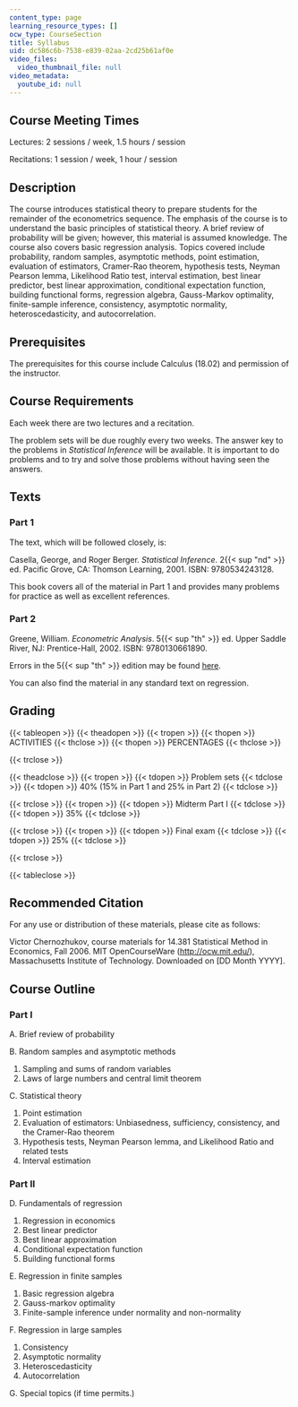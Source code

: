 ```yaml
---
content_type: page
learning_resource_types: []
ocw_type: CourseSection
title: Syllabus
uid: dc586c6b-7538-e839-02aa-2cd25b61af0e
video_files:
  video_thumbnail_file: null
video_metadata:
  youtube_id: null
---
```


Course Meeting Times
--------------------

Lectures: 2 sessions / week, 1.5 hours / session

Recitations: 1 session / week, 1 hour / session

Description
-----------

The course introduces statistical theory to prepare students for the remainder of the econometrics sequence. The emphasis of the course is to understand the basic principles of statistical theory. A brief review of probability will be given; however, this material is assumed knowledge. The course also covers basic regression analysis. Topics covered include probability, random samples, asymptotic methods, point estimation, evaluation of estimators, Cramer-Rao theorem, hypothesis tests, Neyman Pearson lemma, Likelihood Ratio test, interval estimation, best linear predictor, best linear approximation, conditional expectation function, building functional forms, regression algebra, Gauss-Markov optimality, finite-sample inference, consistency, asymptotic normality, heteroscedasticity, and autocorrelation.

Prerequisites
-------------

The prerequisites for this course include Calculus (18.02) and permission of the instructor.

Course Requirements
-------------------

Each week there are two lectures and a recitation.

The problem sets will be due roughly every two weeks. The answer key to the problems in _Statistical Inference_ will be available. It is important to do problems and to try and solve those problems without having seen the answers.

Texts
-----

### Part 1

The text, which will be followed closely, is:

Casella, George, and Roger Berger. _Statistical Inference_. 2{{< sup "nd" >}} ed. Pacific Grove, CA: Thomson Learning, 2001. ISBN: 9780534243128.

This book covers all of the material in Part 1 and provides many problems for practice as well as excellent references.

### Part 2

Greene, William. _Econometric Analysis_. 5{{< sup "th" >}} ed. Upper Saddle River, NJ: Prentice-Hall, 2002. ISBN: 9780130661890.

Errors in the 5{{< sup "th" >}} edition may be found [here](http://pages.stern.nyu.edu/~wgreene/Text/econometricanalysis.htm).

You can also find the material in any standard text on regression.

Grading
-------

{{< tableopen >}}
{{< theadopen >}}
{{< tropen >}}
{{< thopen >}}
ACTIVITIES
{{< thclose >}}
{{< thopen >}}
PERCENTAGES
{{< thclose >}}

{{< trclose >}}

{{< theadclose >}}
{{< tropen >}}
{{< tdopen >}}
Problem sets
{{< tdclose >}}
{{< tdopen >}}
40% (15% in Part 1 and 25% in Part 2)
{{< tdclose >}}

{{< trclose >}}
{{< tropen >}}
{{< tdopen >}}
Midterm Part I
{{< tdclose >}}
{{< tdopen >}}
35%
{{< tdclose >}}

{{< trclose >}}
{{< tropen >}}
{{< tdopen >}}
Final exam
{{< tdclose >}}
{{< tdopen >}}
25%
{{< tdclose >}}

{{< trclose >}}

{{< tableclose >}}

Recommended Citation
--------------------

For any use or distribution of these materials, please cite as follows:

Victor Chernozhukov, course materials for 14.381 Statistical Method in Economics, Fall 2006. MIT OpenCourseWare (http://ocw.mit.edu/), Massachusetts Institute of Technology. Downloaded on \[DD Month YYYY\].

Course Outline
--------------

### Part I

A. Brief review of probability

B. Random samples and asymptotic methods

1.  Sampling and sums of random variables
2.  Laws of large numbers and central limit theorem

C. Statistical theory

1.  Point estimation
2.  Evaluation of estimators: Unbiasedness, sufficiency, consistency, and the Cramer-Rao theorem
3.  Hypothesis tests, Neyman Pearson lemma, and Likelihood Ratio and related tests
4.  Interval estimation

### Part II

D. Fundamentals of regression

1.  Regression in economics
2.  Best linear predictor
3.  Best linear approximation
4.  Conditional expectation function
5.  Building functional forms

E. Regression in finite samples

1.  Basic regression algebra
2.  Gauss-markov optimality
3.  Finite-sample inference under normality and non-normality

F. Regression in large samples

1.  Consistency
2.  Asymptotic normality
3.  Heteroscedasticity
4.  Autocorrelation

G. Special topics (if time permits.)
